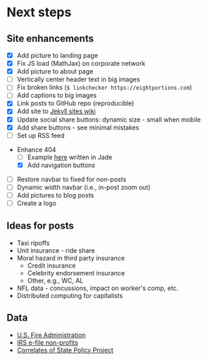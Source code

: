 # Next steps

## Site enhancements
* [x] Add picture to landing page
* [x] Fix JS load (MathJax) on corporate network
* [x] Add picture to about page
* [ ] Vertically center header text in big images
* [ ] Fix broken links (`$ linkchecker https://eightportions.com`)
* [ ] Add captions to big images
* [x] Link posts to GitHub repo (reproducible)
* [x] Add site to [Jekyll sites wiki](https://github.com/jekyll/jekyll/wiki/sites)
* [x] Update social share buttons: dynamic size - small when mobile
* [x] Add share buttons - see minimal mistakes
* [ ] Set up RSS feed
* Enhance 404
  * [ ] Example [here](http://codepen.io/koenigsegg1/pen/VawWov) written in Jade
  * [x] Add navigation buttons
* [ ] Restore navbar to fixed for non-posts
* [ ] Dynamic width navbar (i.e., in-post zoom out)
* [ ] Add pictures to blog posts
* [ ] Create a logo

## Ideas for posts
* Taxi ripoffs
* Unit insurance - ride share
* Moral hazard in third party insurance
  * Credit insurance
  * Celebrity endorsement insurance
  * Other, e.g., WC, AL
* NFL data - concussions, impact on worker's comp, etc.
* Distributed computing for capitalists

## Data
* [U.S. Fire Administration](https://apps.usfa.fema.gov/census-download/main/download)
* [IRS e-file non-profits](https://archive.org/details/IRS990-efile)
* [Correlates of State Policy Project](http://ippsr.msu.edu/public-policy/correlates-state-policy)

